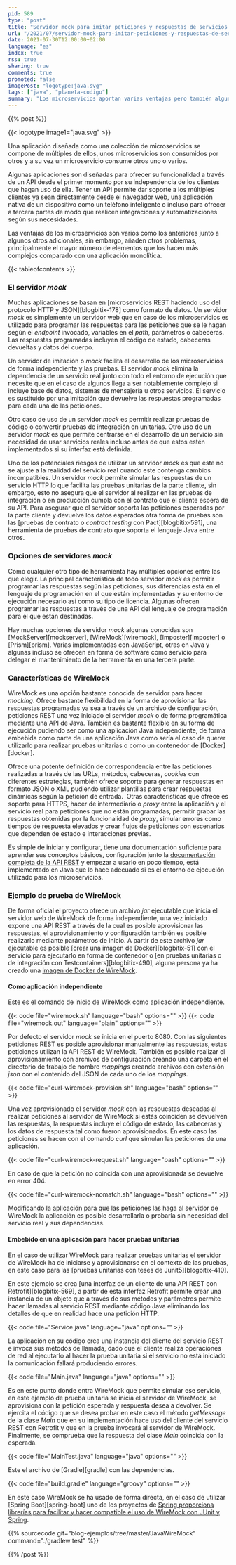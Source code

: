 ```yaml
---
pid: 589
type: "post"
title: "Servidor mock para imitar peticiones y respuestas de servicios HTTP con WireMock"
url: "/2021/07/servidor-mock-para-imitar-peticiones-y-respuestas-de-servicios-http-con-wiremock/"
date: 2021-07-30T12:00:00+02:00
language: "es"
index: true
rss: true
sharing: true
comments: true
promoted: false
imagePost: "logotype:java.svg"
tags: ["java", "planeta-codigo"]
summary: "Los microservicios aportan varias ventajas pero también algunos inconvenientes que si no son manejados generan sus propios problemas. Una dificultad de los servicios por las dependencias entre ellos es poder desarrollarlos y probarlos en local, algunos microservicios son complejos con dependencia sobre bases de datos, sistemas de envío de mensajes u otros servicios. Si un microservicio necesita iniciar en local o en entorno todas sus dependencias el desarrollo se vuelve complejo y lento. Para facilitar el desarrollo una opción es utilizar un servidor _mock_ que imite las respuestas para las peticiones que se necesite de uno o varios servicios."
---
```


{{% post %}}

{{< logotype image1="java.svg" >}}

Una aplicación diseñada como una colección de microservicios se compone de múltiples de ellos, unos microservicios son consumidos por otros y a su vez un microservicio consume otros uno o varios.

Algunas aplicaciones son diseñadas para ofrecer su funcionalidad a través de un API desde el primer momento por su independencia de los clientes que hagan uso de ella. Tener un API permite dar soporte a los múltiples clientes ya sean directamente desde el navegador web, una aplicación nativa de un dispositivo como un teléfono inteligente o incluso para ofrecer a tercera partes de modo que realicen integraciones y automatizaciones según sus necesidades.

Las ventajas de los microservicios son varios como los anteriores junto a algunos otros adicionales, sin embargo, añaden otros problemas, principalmente el mayor número de elementos que los hacen más complejos comparado con una aplicación monolítica.

{{< tableofcontents >}}

### El servidor _mock_

Muchas aplicaciones se basan en [microservicios REST haciendo uso del protocolo HTTP y JSON][blogbitix-178] como formato de datos. Un servidor _mock_ es simplemente un servidor web que en caso de los microservicios es utilizado para programar las respuestas para las peticiones que se le hagan según el _endpoint_ invocado, variables en el _path_, parámetros o cabeceras. Las respuestas programadas incluyen el código de estado, cabeceras devueltas y datos del cuerpo.

Un servidor de imitación o _mock_ facilita el desarrollo de los microservicios de forma independiente y las pruebas. El servidor _mock_ elimina la dependencia de un servicio real junto con todo el entorno de ejecución que necesite que en el caso de algunos llega a ser notablemente complejo si incluye base de datos, sistemas de mensajería u otros servicios. El servicio es sustituido por una imitación que devuelve las respuestas programadas para cada una de las peticiones.

Otro caso de uso de un servidor _mock_ es permitir realizar pruebas de código o convertir pruebas de integración en unitarias. Otro uso de un servidor _mock_ es que permite centrarse en el desarrollo de un servicio sin necesidad de usar servicios reales incluso antes de que estos estén implementados si su interfaz está definida.

Uno de los potenciales riesgos de utilizar un servidor _mock_ es que este no se ajuste a la realidad del servicio real cuando este contenga cambios incompatibles. Un servidor _mock_ permite simular las respuestas de un servicio HTTP lo que facilita las pruebas unitarias de la parte cliente, sin embargo, esto no asegura que el servidor al realizar en las pruebas de integración o en producción cumpla con el contrato que el cliente espera de su API. Para asegurar que el servidor soporta las peticiones esperadas por la parte cliente y devuelve los datos esperados otra forma de pruebas son las [pruebas de contrato o _contract testing_ con Pact][blogbitix-591], una herramienta de pruebas de contrato que soporta el lenguaje Java entre otros.

### Opciones de servidores _mock_

Como cualquier otro tipo de herramienta hay múltiples opciones entre las que elegir. La principal característica de todo servidor _mock_ es permitir programar las respuestas según las peticiones, sus diferencias está en el lenguaje de programación en el que están implementadas y su entorno de ejecución necesario así como su tipo de licencia. Algunas ofrecen programar las respuestas a través de una API del lenguaje de programación para el que están destinadas.

Hay muchas opciones de servidor _mock_ algunas conocidas son [MockServer][mockserver], [WireMock][wiremock], [Imposter][imposter] o [Prism][prism]. Varias implementadas con JavaScript, otras en Java y algunas incluso se ofrecen en forma de software como servicio para delegar el mantenimiento de la herramienta en una tercera parte.

### Características de WireMock

WireMock es una opción bastante conocida de servidor para hacer _mocking_. Ofrece bastante flexibilidad en la forma de aprovisionar las respuestas programadas ya sea a través de un archivo de configuración, peticiones REST una vez iniciado el servidor _mock_ o de forma programática mediante una API de Java. También es bastante flexible en su forma de ejecución pudiendo ser como una aplicación Java independiente, de forma embebida como parte de una aplicación Java como sería el caso de querer utilizarlo para realizar pruebas unitarias o como un contenedor de [Docker][docker].

Ofrece una potente definición de correspondencia entre las peticiones realizadas a través de las URLs, métodos, cabeceras, _cookies_ con diferentes estrategias, también ofrece soporte para generar respuestas en formato JSON o XML pudiendo utilizar plantillas para crear respuestas dinámicas según la petición de entrada.  Otras características que ofrece es soporte para HTTPS, hacer de intermediario o _proxy_ entre la aplicación y el servicio real para peticiones que no están programadas, permitir grabar las respuestas obtenidas por la funcionalidad de _proxy_, simular errores como tiempos de respuesta elevados y crear flujos de peticiones con escenarios que dependen de estado e interacciones previas.

Es simple de iniciar y configurar, tiene una documentación suficiente para aprender sus conceptos básicos, configuración junto la [documentación completa de la API REST](http://wiremock.org/docs/api/) y empezar a usarlo en poco tiempo, está implementado en Java que lo hace adecuado si es el entorno de ejecución utilizado para los microservicios.

### Ejemplo de prueba de WireMock

De forma oficial el proyecto ofrece un archivo _jar_ ejecutable que inicia el servidor web de WireMock de forma independiente, una vez iniciado expone una API REST a través de la cual es posible aprovisionar las respuestas, el aprovisionamiento y configuración también es posible realizarlo mediante parámetros de inicio. A partir de este archivo _jar_ ejecutable es posible [crear una imagen de Docker][blogbitix-51] con el servicio para ejecutarlo en forma de contenedor o [en pruebas unitarias o de integración con Testcontainers][blogbitix-490], alguna persona ya ha creado una [imagen de Docker de WireMock](https://github.com/rodolpheche/wiremock-docker).

#### Como aplicación independiente

Este es el comando de inicio de WireMock como aplicación independiente.

{{< code file="wiremock.sh" language="bash" options="" >}}
{{< code file="wiremock.out" language="plain" options="" >}}

Por defecto el servidor _mock_ se inicia en el puerto 8080. Con las siguientes peticiones REST es posible aprovisionar manualmente las respuestas, estas peticiones utilizan la API REST de WireMock. También es posible realizar el aprovisionamiento con archivos de configuración creando una carpeta en el directorio de trabajo de nombre _mappings_ creando archivos con extensión _json_ con el contenido del JSON de cada uno de los _mappings_.

{{< code file="curl-wiremock-provision.sh" language="bash" options="" >}}

Una vez aprovisionado el servidor _mock_ con las respuestas deseadas al realizar peticiones al servidor de WireMock si estás coinciden se devuelven las respuestas, la respuestas incluye el código de estado, las cabeceras y los datos de respuesta tal como fueron aprovisionados. En este caso las peticiones se hacen con el comando _curl_ que simulan las peticiones de una aplicación.

{{< code file="curl-wiremock-request.sh" language="bash" options="" >}}

En caso de que la petición no coincida con una aprovisionada se devuelve en error 404.

{{< code file="curl-wiremock-nomatch.sh" language="bash" options="" >}}

Modificando la aplicación para que las peticiones las haga al servidor de WireMock la aplicación es posible desarrollarla o probarla sin necesidad del servicio real y sus dependencias.

#### Embebido en una aplicación para hacer pruebas unitarias

En el caso de utilizar WireMock para realizar pruebas unitarias el servidor de WireMock ha de iniciarse y aprovisionarse en el contexto de las pruebas, en este caso para las [pruebas unitarias con teses de Junit5][blogbitix-410].

En este ejemplo se crea [una interfaz de un cliente de una API REST con Retrofit][blogbitix-569], a partir de esta interfaz Retrofit permite crear una instancia de un objeto que a través de sus métodos y parámetros permite hacer llamadas al servicio REST mediante código Java eliminando los detalles de que en realidad hace una petición HTTP.

{{< code file="Service.java" language="java" options="" >}}

La aplicación en su código crea una instancia del cliente del servicio REST e invoca sus métodos de llamada, dado que el cliente realiza operaciones de red al ejecutarlo al hacer la prueba unitaria si el servicio no está iniciado la comunicación fallará produciendo errores.

{{< code file="Main.java" language="java" options="" >}}

Es en este punto donde entra WireMock que permite simular ese servicio, en este ejemplo de prueba unitaria se inicia el servidor de WireMock, se aprovisiona con la petición esperada y respuesta desea a devolver. Se ejercita el código que se desea probar en este caso el método _getMessage_ de la clase _Main_ que en su implementación hace uso del cliente del servicio REST con Retrofit y que en la prueba invocará al servidor de WireMock. Finalmente, se comprueba que la respuesta del clase _Main_ coincida con la esperada.

{{< code file="MainTest.java" language="java" options="" >}}

Este el archivo de [Gradle][gradle] con las dependencias.

{{< code file="build.gradle" language="groovy" options="" >}}

En este caso WireMock se ha usado de forma directa, en el caso de utilizar [Spring Boot][spring-boot] uno de los proyectos de [Spring proporciona librerías para facilitar y hacer compatible el uso de WireMock con JUnit y Spring](https://cloud.spring.io/spring-cloud-contract/reference/html/project-features.html#features-wiremock).

{{% sourcecode git="blog-ejemplos/tree/master/JavaWireMock" command="./gradlew test" %}}

{{% /post %}}
